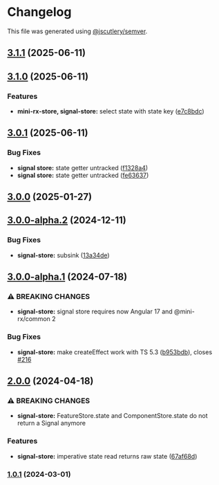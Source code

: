 # Changelog

This file was generated using [@jscutlery/semver](https://github.com/jscutlery/semver).

## [3.1.1](https://github.com/spierala/mini-rx-store/compare/signal-store-3.1.0...signal-store-3.1.1) (2025-06-11)

## [3.1.0](https://github.com/spierala/mini-rx-store/compare/signal-store-3.0.1...signal-store-3.1.0) (2025-06-11)


### Features

* **mini-rx-store, signal-store:** select state with state key ([e7c8bdc](https://github.com/spierala/mini-rx-store/commit/e7c8bdc28eca29e84e594750aeef49de619a63e1))

## [3.0.1](https://github.com/spierala/mini-rx-store/compare/signal-store-3.0.0...signal-store-3.0.1) (2025-06-11)


### Bug Fixes

* **signal store:** state getter untracked ([f1328a4](https://github.com/spierala/mini-rx-store/commit/f1328a4438984e6c49dbec6ff65fe8ddcbe41a85))
* **signal store:** state getter untracked ([fe63637](https://github.com/spierala/mini-rx-store/commit/fe6363781f0b18c97369614f9668909fb8ed4384))

## [3.0.0](https://github.com/spierala/mini-rx-store/compare/signal-store-3.0.0-alpha.2...signal-store-3.0.0) (2025-01-27)

## [3.0.0-alpha.2](https://github.com/spierala/mini-rx-store/compare/signal-store-3.0.0-alpha.1...signal-store-3.0.0-alpha.2) (2024-12-11)


### Bug Fixes

* **signal-store:** subsink ([13a34de](https://github.com/spierala/mini-rx-store/commit/13a34deef4fbec826e09b9a3a114e7a0226b5f12))

## [3.0.0-alpha.1](https://github.com/spierala/mini-rx-store/compare/signal-store-3.0.0-alpha.0...signal-store-3.0.0-alpha.1) (2024-07-18)


### ⚠ BREAKING CHANGES

* **signal-store:** signal store requires now Angular 17 and @mini-rx/common 2

### Bug Fixes

* **signal-store:** make createEffect work with TS 5.3 ([b953bdb](https://github.com/spierala/mini-rx-store/commit/b953bdb46fd879f7ac608421bad02efc969a8d5d)), closes [#216](https://github.com/spierala/mini-rx-store/issues/216)

## [2.0.0](https://github.com/spierala/mini-rx-store/compare/signal-store-1.0.1...signal-store-2.0.0) (2024-04-18)

### ⚠ BREAKING CHANGES

* **signal-store:** FeatureStore.state and ComponentStore.state do not return a Signal anymore

### Features

* **signal-store:** imperative state read returns raw state ([67af68d](https://github.com/spierala/mini-rx-store/commit/67af68df0c99494b855f79320ba39dcad31c5ee2))

### [1.0.1](https://github.com/spierala/mini-rx-store/compare/signal-store-1.0.0...signal-store-1.0.1) (2024-03-01)
